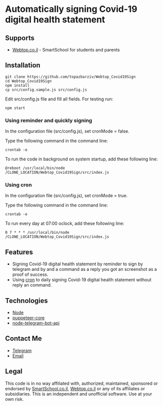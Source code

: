# Automatically signing Covid-19 digital health statement

## Supports
- [Webtop.co.il](https://www.webtop.co.il) - SmartSchool for students and parents

## Installation 
```
git clone https://github.com/topazbarziv/Webtop_Covid19Sign
cd Webtop_Covid19Sign
npm install
cp src/config.sample.js src/config.js
```
Edit src/config.js file and fill all fields.
For testing run:
```
npm start
```

### Using reminder and quickly signing
In the configuration file (src/config.js), set cronMode = false.

Type the following command in the command line:
```
crontab -e
```
To run the code in background on system startup, add these following line:
```
@reboot /usr/local/bin/node /CLONE_LOCATION/Webtop_Covid19Sign/src/index.js
```

### Using cron
In the configuration file (src/config.js), set cronMode = true.

Type the following command in the command line:
```
crontab -e
```
To run every day at 07:00 oclock, add these following line:
```
0 7 * * * /usr/local/bin/node /CLONE_LOCATION/Webtop_Covid19Sign/src/index.js
```

## Features
- Signing Covid-19 digital health statement by reminder to sign by telegram and by and a command as a reply you got an screenshot as a proof of success.
- Using [cron](https://en.wikipedia.org/wiki/Cron) to daily signing Covid-19 digital health statement without reply an command.

## Technologies
- [Node](https://nodejs.org)
- [puppeteer-core](https://github.com/puppeteer/puppeteer)
- [node-telegram-bot-api](https://www.npmjs.com/package/node-telegram-bot-api)

## Contact Me
- [Telegram](https://t.me/topTopaz)
- [Email](<mailto:mail@topazbarziv.com?subject=Webtop_Covid19Sign>)

## Legal
This code is in no way affiliated with, authorized, maintained, sponsored or endorsed by [SmartSchool.co.il](https://www.smartschool.co.il), [Webtop.co.il](https://www.webtop.co.il) or any of its affiliates or subsidiaries. This is an independent and unofficial software. Use at your own risk.
